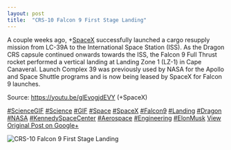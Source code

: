 ```yaml
---
layout: post
title:  "CRS-10 Falcon 9 First Stage Landing"
---
```


A couple weeks ago, +[SpaceX](https://plus.google.com/104512038508075599339) successfully launched a cargo resupply mission from LC-39A to the International Space Station (ISS). As the Dragon CRS capsule continued onwards towards the ISS, the Falcon 9 Full Thrust rocket performed a vertical landing at Landing Zone 1 (LZ-1) in Cape Canaveral. Launch Complex 39 was previously used by NASA for the Apollo and Space Shuttle programs and is now being leased by SpaceX for Falcon 9 launches.  
  
Source: <https://youtu.be/glEvogjdEVY> (+SpaceX)  
  
[#ScienceGIF](https://plus.google.com/s/%23ScienceGIF/posts) [#Science](https://plus.google.com/s/%23Science/posts) [#GIF](https://plus.google.com/s/%23GIF/posts) [#Space](https://plus.google.com/s/%23Space/posts) [#SpaceX](https://plus.google.com/s/%23SpaceX/posts) [#Falcon9](https://plus.google.com/s/%23Falcon9/posts) [#Landing](https://plus.google.com/s/%23Landing/posts) [#Dragon](https://plus.google.com/s/%23Dragon/posts) [#NASA](https://plus.google.com/s/%23NASA/posts) [#KennedySpaceCenter](https://plus.google.com/s/%23KennedySpaceCenter/posts) [#Aerospace](https://plus.google.com/s/%23Aerospace/posts) [#Engineering](https://plus.google.com/s/%23Engineering/posts) [#ElonMusk](https://plus.google.com/s/%23ElonMusk/posts)
[View Original Post on Google+](https://plus.google.com/+ColinSullender/posts/SpmzGNqL8tv)

![CRS-10 Falcon 9 First Stage Landing](https://i.imgur.com/dvUzyfJ.gif)
